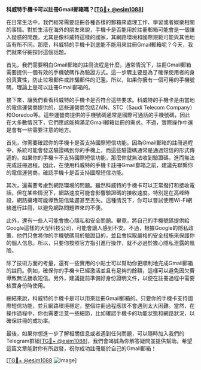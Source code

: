 **科威特手機卡可以註冊Gmail郵箱嗎？[[TG💪+ @esim1088](https://t.me/s/esim1088)]**

在日常生活中，我們經常需要註冊各種各樣的郵箱來處理工作、學習或者娛樂相關的事情。對於生活在海外的朋友來說，手機卡是否能用於註冊郵箱可能會是一個讓人疑惑的問題。尤其是像科威特這樣的國家，其網路環境和國際規範可能與其他地區有所不同。那麼，科威特的手機卡到底能不能用來註冊Gmail郵箱呢？今天，我們就來仔細探討這個話題。

首先，我們需要明白Gmail郵箱的註冊流程是什麼。通常情況下，註冊Gmail郵箱需要提供一個有效的手機號碼作為驗證方式。這一步驟主要是為了確保使用者的身份真實性，防止垃圾郵件或詐騙郵件的氾濫。所以，如果你擁有一個可用的手機號碼，理論上是可以註冊Gmail郵箱的。

接下來，讓我們看看科威特的手機卡是否符合這些要求。科威特的手機卡是由當地的電信運營商提供的，這些運營商包括ZAIN、STC（Saudi Telecom Company）和Ooredoo等。這些運營商提供的手機號碼通常是國際可通話的手機號碼，因此在大多數情況下，它們應該能夠滿足Gmail郵箱註冊的需求。不過，實際操作中還是會有一些需要注意的地方。

首先，你需要確認你的手機卡是否支持國際短信功能。因為Gmail郵箱的註冊過程中，系統可能會發送驗證碼到你的手機上，而這些驗證碼通常是通過短信的形式傳遞的。如果你的手機卡不支持國際短信功能，那麼你就無法收到驗證碼，進而無法完成註冊過程。因此，在使用科威特的手機卡註冊Gmail郵箱之前，建議先聯繫你的電信運營商，確認手機卡是否支持國際短信功能。

其次，還需要考慮到網路環境的問題。雖然科威特的手機卡可以正常撥打和接收電話，但在某些情況下，網路速度可能會影響驗證碼的接收速度。特別是在高峰時段，網路擁堵可能導致短信延遲甚至丟失。這種情況下，你可以嘗試使用Wi-Fi網絡進行註冊，以避免網路問題帶來的不便。

此外，還有一些人可能會擔心隱私和安全問題。畢竟，將自己的手機號碼提供給Google這樣的大型科技公司，可能會讓人感到不安。不過，根據Google的隱私政策，他們只會將你的手機號碼用於驗證目的，並且會採取嚴格的安全措施來保護你的個人信息。所以，只要你按照官方指引進行操作，就不必過於擔心隱私泄露的風險。

除了技術方面的考量，還有一些實用的小貼士可以幫助你更順利地完成Gmail郵箱的註冊。例如，確保你的手機卡已經激活並且有足夠的餘額，這樣可以避免因欠費導致無法接收短信。另外，建議提前準備好身份證明文件，以便在註冊過程中需要核實身份時使用。

總結來說，科威特的手機卡是可以用來註冊Gmail郵箱的。只要你的手機卡支持國際短信功能，並且網路環境穩定，整個註冊過程應該不會遇到太大困難。當然，在操作過程中，你也需要注意一些細節，比如確認手機卡的功能狀態和網路狀況，以確保註冊的成功率。

最後，如果你想進一步了解相關信息或者遇到任何問題，可以隨時加入我們的Telegram群組[[TG💪+ @esim1088](https://t.me/s/esim1088)]，我們會竭誠為你解答疑問並提供幫助。希望這篇文章能對你有所啟發，祝你成功註冊屬於自己的Gmail郵箱！

[[TG💪+ @esim1088](https://t.me/s/esim1088) ![Image](https://i.postimg.cc/4NQfJmqS/Snipaste-2025-05-13-00-14-12.png)]
